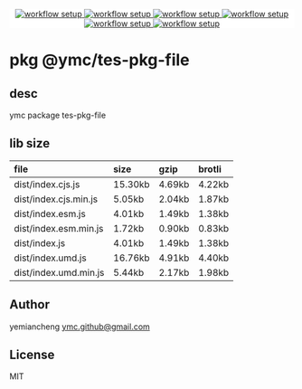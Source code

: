 <p align="center" style="background:white;">
<!-- github workflow stat:s -->
<!-- one line and center  -->
  <a href="https://github.com/YMC-GitHub">
    <img alt="workflow setup" src="https://img.shields.io/static/v1?label=pkg&message=done&color=ff69b4&style=flat-square" />
  </a>
  <a href="https://github.com/YMC-GitHub">
    <img alt="workflow setup" src="https://img.shields.io/static/v1?label=cod&message=done&color=ff69b4&style=flat-square" />
  </a>
    <a href="https://github.com/YMC-GitHub">
    <img alt="workflow setup" src="https://img.shields.io/static/v1?label=dep&message=done&color=ff69b4&style=flat-square" />
  </a>
  <a href="https://github.com/YMC-GitHub">
    <img alt="workflow setup" src="https://img.shields.io/static/v1?label=lin&message=passing&color=ff69b4&style=flat-square" />
  </a>
    <a href="https://github.com/YMC-GitHub">
    <img alt="workflow setup" src="https://img.shields.io/static/v1?label=tes&message=passing&color=ff69b4&style=flat-square" />
  </a>
      <a href="https://github.com/YMC-GitHub">
    <img alt="workflow setup" src="https://img.shields.io/static/v1?label=pro&message=done&color=ff69b4&style=flat-square" />
  </a>


  <!-- https://img.shields.io/badge/<LABEL>-<MESSAGE>-<COLOR> -->
  <!-- https://img.shields.io/static/v1?label=<LABEL>&message=<MESSAGE>&color=<COLOR> -->
<!-- github workflow stat:e -->
</p>

# pkg @ymc/tes-pkg-file

## desc
ymc package tes-pkg-file

## lib size  
file | size | gzip | brotli
:---- | :---- | :---- | :----
dist/index.cjs.js | 15.30kb | 4.69kb | 4.22kb
dist/index.cjs.min.js | 5.05kb | 2.04kb | 1.87kb
dist/index.esm.js | 4.01kb | 1.49kb | 1.38kb
dist/index.esm.min.js | 1.72kb | 0.90kb | 0.83kb
dist/index.js | 4.01kb | 1.49kb | 1.38kb
dist/index.umd.js | 16.76kb | 4.91kb | 4.40kb
dist/index.umd.min.js | 5.44kb | 2.17kb | 1.98kb

## Author
yemiancheng <ymc.github@gmail.com>

## License
MIT